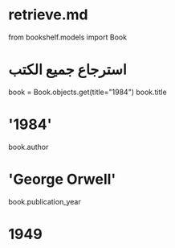 # retrieve.md

from bookshelf.models import Book

# استرجاع جميع الكتب
book = Book.objects.get(title="1984")
book.title
# '1984'
book.author
# 'George Orwell'
book.publication_year
# 1949

